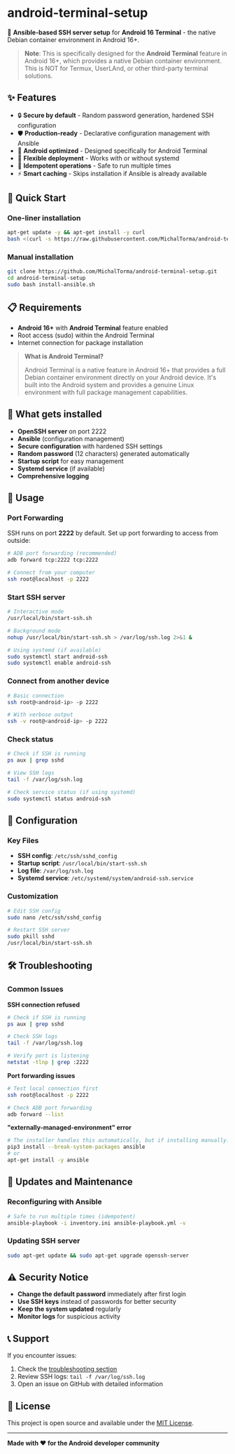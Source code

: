 # android-terminal-setup

🚀 **Ansible-based SSH server setup** for **Android 16 Terminal** - the native Debian container environment in Android 16+.

> **Note**: This is specifically designed for the **Android Terminal** feature in Android 16+, which provides a native Debian container environment. This is NOT for Termux, UserLAnd, or other third-party terminal solutions.

## ✨ Features

- 🔒 **Secure by default** - Random password generation, hardened SSH configuration
- 🛡️ **Production-ready** - Declarative configuration management with Ansible
- 📱 **Android optimized** - Designed specifically for Android Terminal
- 🔧 **Flexible deployment** - Works with or without systemd
- 🎯 **Idempotent operations** - Safe to run multiple times
- ⚡ **Smart caching** - Skips installation if Ansible is already available

## 🚀 Quick Start

### One-liner installation

```bash
apt-get update -y && apt-get install -y curl
bash <(curl -s https://raw.githubusercontent.com/MichalTorma/android-terminal-setup/main/install-ansible.sh)
```

### Manual installation

```bash
git clone https://github.com/MichalTorma/android-terminal-setup.git
cd android-terminal-setup
sudo bash install-ansible.sh
```

## 📋 Requirements

- **Android 16+** with **Android Terminal** feature enabled
- Root access (sudo) within the Android Terminal
- Internet connection for package installation

> **What is Android Terminal?**
> 
> Android Terminal is a native feature in Android 16+ that provides a full Debian container environment directly on your Android device. It's built into the Android system and provides a genuine Linux environment with full package management capabilities.

## 🔧 What gets installed

- **OpenSSH server** on port 2222
- **Ansible** (configuration management)
- **Secure configuration** with hardened SSH settings
- **Random password** (12 characters) generated automatically
- **Startup script** for easy management
- **Systemd service** (if available)
- **Comprehensive logging**

## 📱 Usage

### Port Forwarding

SSH runs on port **2222** by default. Set up port forwarding to access from outside:

```bash
# ADB port forwarding (recommended)
adb forward tcp:2222 tcp:2222

# Connect from your computer
ssh root@localhost -p 2222
```

### Start SSH server

```bash
# Interactive mode
/usr/local/bin/start-ssh.sh

# Background mode
nohup /usr/local/bin/start-ssh.sh > /var/log/ssh.log 2>&1 &

# Using systemd (if available)
sudo systemctl start android-ssh
sudo systemctl enable android-ssh
```

### Connect from another device

```bash
# Basic connection
ssh root@<android-ip> -p 2222

# With verbose output
ssh -v root@<android-ip> -p 2222
```

### Check status

```bash
# Check if SSH is running
ps aux | grep sshd

# View SSH logs
tail -f /var/log/ssh.log

# Check service status (if using systemd)
sudo systemctl status android-ssh
```

## 🔧 Configuration

### Key Files
- **SSH config**: `/etc/ssh/sshd_config`
- **Startup script**: `/usr/local/bin/start-ssh.sh`
- **Log file**: `/var/log/ssh.log`
- **Systemd service**: `/etc/systemd/system/android-ssh.service`

### Customization

```bash
# Edit SSH config
sudo nano /etc/ssh/sshd_config

# Restart SSH server
sudo pkill sshd
/usr/local/bin/start-ssh.sh
```

## 🛠️ Troubleshooting

### Common Issues

**SSH connection refused**
```bash
# Check if SSH is running
ps aux | grep sshd

# Check SSH logs
tail -f /var/log/ssh.log

# Verify port is listening
netstat -tlnp | grep :2222
```

**Port forwarding issues**
```bash
# Test local connection first
ssh root@localhost -p 2222

# Check ADB port forwarding
adb forward --list
```

**"externally-managed-environment" error**
```bash
# The installer handles this automatically, but if installing manually:
pip3 install --break-system-packages ansible
# or
apt-get install -y ansible
```

## 🔄 Updates and Maintenance

### Reconfiguring with Ansible
```bash
# Safe to run multiple times (idempotent)
ansible-playbook -i inventory.ini ansible-playbook.yml -v
```

### Updating SSH server
```bash
sudo apt-get update && sudo apt-get upgrade openssh-server
```

## ⚠️ Security Notice

- **Change the default password** immediately after first login
- **Use SSH keys** instead of passwords for better security
- **Keep the system updated** regularly
- **Monitor logs** for suspicious activity

## 📞 Support

If you encounter issues:
1. Check the [troubleshooting section](#troubleshooting)
2. Review SSH logs: `tail -f /var/log/ssh.log`
3. Open an issue on GitHub with detailed information

## 📄 License

This project is open source and available under the [MIT License](LICENSE).

---

**Made with ❤️ for the Android developer community**

